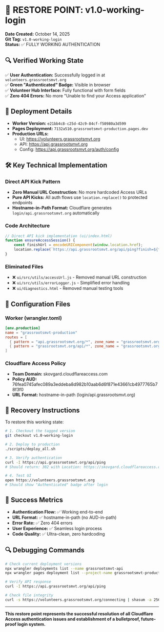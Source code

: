 # 🎉 RESTORE POINT: v1.0-working-login

**Date Created:** October 14, 2025  
**Git Tag:** `v1.0-working-login`  
**Status:** ✅ FULLY WORKING AUTHENTICATION

## 🔍 Verified Working State

✅ **User Authentication:** Successfully logged in at `volunteers.grassrootsmvt.org`  
✅ **Green "Authenticated" Badge:** Visible in browser  
✅ **Volunteer Hub Interface:** Fully functional with form fields  
✅ **Zero 404 Errors:** No more "Unable to find your Access application"  

## 🚀 Deployment Details

- **Worker Version:** `e21bb4c8-c25d-42c9-84cf-f50980a3d599`
- **Pages Deployment:** `7132a510.grassrootsmvt-production.pages.dev`
- **Production URLs:**
  - UI: https://volunteers.grassrootsmvt.org
  - API: https://api.grassrootsmvt.org
  - Config: https://api.grassrootsmvt.org/auth/config

## 🛠️ Key Technical Implementation

### Direct API Kick Pattern
- **Zero Manual URL Construction:** No more hardcoded Access URLs
- **Pure API Kicks:** All auth flows use `location.replace()` to protected endpoints
- **Hostname-in-Path Format:** Cloudflare generates `login/api.grassrootsmvt.org` automatically

### Code Architecture
```javascript
// Direct API kick implementation (ui/index.html)
function ensureAccessSession() {
    const finishUrl = encodeURIComponent(window.location.href);
    location.replace(`https://api.grassrootsmvt.org/api/ping?finish=${finishUrl}`);
}
```

### Eliminated Files
- ❌ `ui/src/utils/accessUrl.js` - Removed manual URL construction
- ❌ `ui/src/utils/errorLogger.js` - Simplified error handling
- ❌ `ui/diagnostics.html` - Removed manual testing tools

## 🔧 Configuration Files

### Worker (wrangler.toml)
```toml
[env.production]
name = "grassrootsmvt-production"
routes = [
  { pattern = "api.grassrootsmvt.org/*", zone_name = "grassrootsmvt.org" },
  { pattern = "grassrootsmvt.org/api/*", zone_name = "grassrootsmvt.org" }
]
```

### Cloudflare Access Policy
- **Team Domain:** skovgard.cloudflareaccess.com
- **Policy AUD:** 76fea0745afec089a3eddeba8d982b10aab6d6f871e43661cb4977765b78f3f0
- **URL Format:** hostname-in-path (login/api.grassrootsmvt.org)

## 📝 Recovery Instructions

To restore this working state:

```bash
# 1. Checkout the tagged version
git checkout v1.0-working-login

# 2. Deploy to production
./scripts/deploy_all.sh

# 3. Verify authentication
curl -I https://api.grassrootsmvt.org/api/ping
# Should return: 302 with Location: https://skovgard.cloudflareaccess.com/login/api.grassrootsmvt.org

# 4. Test UI
open https://volunteers.grassrootsmvt.org
# Should show "Authenticated" badge after login
```

## 🎯 Success Metrics

- **Authentication Flow:** ✅ Working end-to-end
- **URL Format:** ✅ hostname-in-path (no AUD-in-path)
- **Error Rate:** ✅ Zero 404 errors
- **User Experience:** ✅ Seamless login process
- **Code Quality:** ✅ Ultra-clean, zero hardcoding

## 🔍 Debugging Commands

```bash
# Check current deployment versions
npx wrangler deployments list --name grassrootsmvt-api
npx wrangler pages deployment list --project-name grassrootsmvt-production

# Verify API response
curl -I https://api.grassrootsmvt.org/api/ping

# Check file integrity
curl -s https://volunteers.grassrootsmvt.org/connecting | shasum -a 256
```

---

**This restore point represents the successful resolution of all Cloudflare Access authentication issues and establishment of a bulletproof, future-proof login system.**